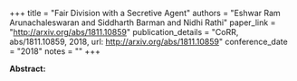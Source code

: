 +++
title = "Fair Division with a Secretive Agent"
authors = "Eshwar Ram Arunachaleswaran and Siddharth Barman and Nidhi Rathi"
paper_link = "http://arxiv.org/abs/1811.10859"
publication_details = "CoRR, abs/1811.10859, 2018, url: http://arxiv.org/abs/1811.10859"
conference_date = "2018"
notes = ""
+++

<b>Abstract:</b>
